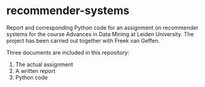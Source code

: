 # recommender-systems
Report and corresponding Python code for an assignment on recommender systems for the course Advances in Data Mining 
at Leiden University. The project has been carried out together with Freek van Geffen. 

Three documents are included in this repository: 
1. The actual assignment
2. A written report
3. Python code
